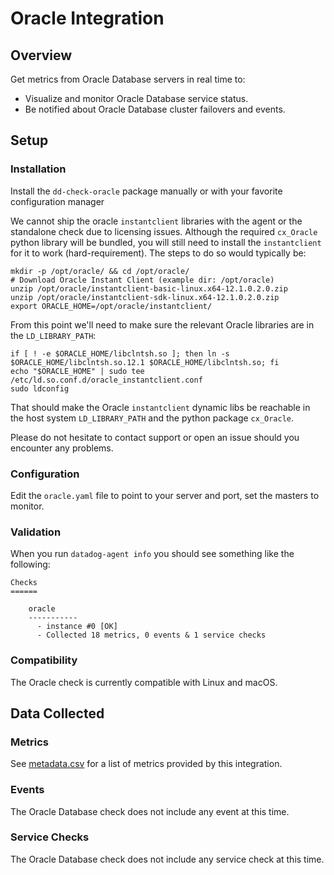 # Oracle Integration

## Overview

Get metrics from Oracle Database servers in real time to:

* Visualize and monitor Oracle Database service status.
* Be notified about Oracle Database cluster failovers and events.

## Setup
### Installation

Install the `dd-check-oracle` package manually or with your favorite configuration manager

We cannot ship the oracle `instantclient` libraries with the agent or the standalone check due to licensing issues. Although the required `cx_Oracle` python library will be bundled, you will still need to install the `instantclient` for it to work (hard-requirement). The steps to do so would typically be:

```
mkdir -p /opt/oracle/ && cd /opt/oracle/
# Download Oracle Instant Client (example dir: /opt/oracle)
unzip /opt/oracle/instantclient-basic-linux.x64-12.1.0.2.0.zip
unzip /opt/oracle/instantclient-sdk-linux.x64-12.1.0.2.0.zip
export ORACLE_HOME=/opt/oracle/instantclient/
```

From this point we'll need to make sure the relevant Oracle libraries are in the `LD_LIBRARY_PATH`:

```
if [ ! -e $ORACLE_HOME/libclntsh.so ]; then ln -s $ORACLE_HOME/libclntsh.so.12.1 $ORACLE_HOME/libclntsh.so; fi
echo "$ORACLE_HOME" | sudo tee /etc/ld.so.conf.d/oracle_instantclient.conf
sudo ldconfig
```

That should make the Oracle `instantclient` dynamic libs be reachable in the host system `LD_LIBRARY_PATH` and the python package `cx_Oracle`.

Please do not hesitate to contact support or open an issue should you encounter any problems.

### Configuration

Edit the `oracle.yaml` file to point to your server and port, set the masters to monitor.

### Validation

When you run `datadog-agent info` you should see something like the following:

    Checks
    ======

        oracle
        -----------
          - instance #0 [OK]
          - Collected 18 metrics, 0 events & 1 service checks

### Compatibility

The Oracle check is currently compatible with Linux and macOS.

## Data Collected
### Metrics
See [metadata.csv](https://github.com/DataDog/integrations-core/blob/master/oracle/metadata.csv) for a list of metrics provided by this integration.

### Events
The Oracle Database check does not include any event at this time.

### Service Checks
The Oracle Database check does not include any service check at this time.
